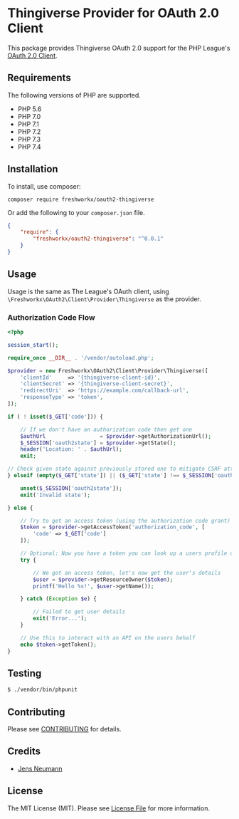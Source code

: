 # Thingiverse Provider for OAuth 2.0 Client

This package provides Thingiverse OAuth 2.0 support for the PHP League's [OAuth 2.0 Client](https://github.com/thephpleague/oauth2-client).

## Requirements

The following versions of PHP are supported.

* PHP 5.6
* PHP 7.0
* PHP 7.1
* PHP 7.2
* PHP 7.3
* PHP 7.4

## Installation

To install, use composer:

```
composer require freshworkx/oauth2-thingiverse
```

Or add the following to your `composer.json` file.

```json
{
    "require": {
        "freshworkx/oauth2-thingiverse": "^0.0.1"
    }
}
```

## Usage

Usage is the same as The League's OAuth client, using `\Freshworkx\OAuth2\Client\Provider\Thingiverse` as the provider.

### Authorization Code Flow

```php
<?php

session_start();

require_once __DIR__ . '/vendor/autoload.php';

$provider = new Freshworkx\OAuth2\Client\Provider\Thingiverse([
    'clientId'     => '{thingiverse-client-id}',
    'clientSecret' => '{thingiverse-client-secret}',
    'redirectUri'  => 'https://example.com/callback-url',
    'responseType' => 'token',
]);

if ( ! isset($_GET['code'])) {

    // If we don't have an authorization code then get one
    $authUrl                 = $provider->getAuthorizationUrl();
    $_SESSION['oauth2state'] = $provider->getState();
    header('Location: ' . $authUrl);
    exit;

// Check given state against previously stored one to mitigate CSRF attack
} elseif (empty($_GET['state']) || ($_GET['state'] !== $_SESSION['oauth2state'])) {

    unset($_SESSION['oauth2state']);
    exit('Invalid state');

} else {

    // Try to get an access token (using the authorization code grant)
    $token = $provider->getAccessToken('authorization_code', [
        'code' => $_GET['code']
    ]);

    // Optional: Now you have a token you can look up a users profile data
    try {

        // We got an access token, let's now get the user's details
        $user = $provider->getResourceOwner($token);
        printf('Hello %s!', $user->getName());

    } catch (Exception $e) {

        // Failed to get user details
        exit('Error...');
    }

    // Use this to interact with an API on the users behalf
    echo $token->getToken();
}
```

## Testing

``` bash
$ ./vendor/bin/phpunit
```

## Contributing

Please see [CONTRIBUTING](https://github.com/freshworkx/oauth2-thingiverse/blob/master/CONTRIBUTING.md) for details.


## Credits

- [Jens Neumann](https://github.com/freshworkx)


## License

The MIT License (MIT). Please see [License File](https://github.com/freshworkx/oauth2-thingiverse/blob/master/LICENSE) for more information.

